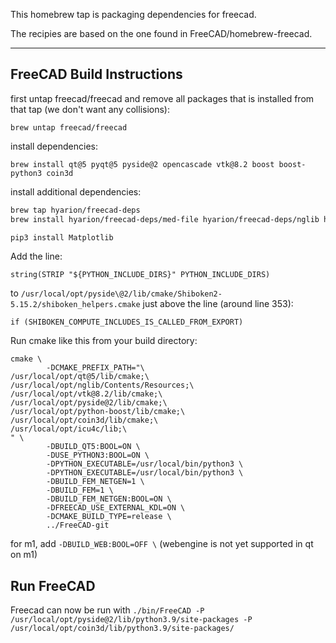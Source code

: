 This homebrew tap is packaging dependencies for freecad.

The recipies are based on the one found in FreeCAD/homebrew-freecad.

---
## FreeCAD Build Instructions

first untap freecad/freecad and remove all packages that is installed from that tap (we don't want any collisions):

`brew untap freecad/freecad`

install dependencies:

`brew install qt@5 pyqt@5 pyside@2 opencascade vtk@8.2 boost boost-python3 coin3d`

install additional dependencies:

```bash
brew tap hyarion/freecad-deps
brew install hyarion/freecad-deps/med-file hyarion/freecad-deps/nglib hyarion/freecad-deps/pyside-tools@2

pip3 install Matplotlib
```

Add the line:

```
string(STRIP "${PYTHON_INCLUDE_DIRS}" PYTHON_INCLUDE_DIRS)
```
to `/usr/local/opt/pyside\@2/lib/cmake/Shiboken2-5.15.2/shiboken_helpers.cmake` just above the line (around line 353):

```
if (SHIBOKEN_COMPUTE_INCLUDES_IS_CALLED_FROM_EXPORT)
```

Run cmake like this from your build directory:

```
cmake \
        -DCMAKE_PREFIX_PATH="\
/usr/local/opt/qt@5/lib/cmake;\
/usr/local/opt/nglib/Contents/Resources;\
/usr/local/opt/vtk@8.2/lib/cmake;\
/usr/local/opt/pyside@2/lib/cmake;\
/usr/local/opt/python-boost/lib/cmake;\
/usr/local/opt/coin3d/lib/cmake;\
/usr/local/opt/icu4c/lib;\
" \
        -DBUILD_QT5:BOOL=ON \
        -DUSE_PYTHON3:BOOL=ON \
        -DPYTHON_EXECUTABLE=/usr/local/bin/python3 \
        -DPYTHON_EXECUTABLE=/usr/local/bin/python3 \
        -DBUILD_FEM_NETGEN=1 \
        -DBUILD_FEM=1 \
        -DBUILD_FEM_NETGEN:BOOL=ON \
        -DFREECAD_USE_EXTERNAL_KDL=ON \
        -DCMAKE_BUILD_TYPE=release \
        ../FreeCAD-git
```

for m1, add `-DBUILD_WEB:BOOL=OFF \` (webengine is not yet supported in qt on m1)

## Run FreeCAD
Freecad can now be run with `./bin/FreeCAD -P /usr/local/opt/pyside@2/lib/python3.9/site-packages -P /usr/local/opt/coin3d/lib/python3.9/site-packages/`

